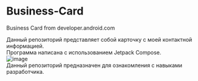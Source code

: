 # Business-Card
Business Card from developer.android.com

Данный репозиторий представляет собой карточку с моей контактной информацией.  
Программа написана с использованием Jetpack Compose.  
![image](https://github.com/Zero0101/Business-Card/assets/19413660/778339fb-e8ed-42fa-9394-710c64a492e3)  
Данный репозиторий предназначен для ознакомления с навыками разработчика.
